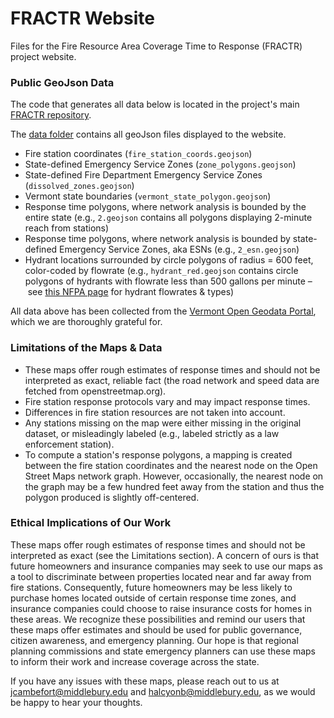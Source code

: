 # FRACTR Website

Files for the Fire Resource Area Coverage Time to Response (FRACTR) project website.

### Public GeoJson Data

The code that generates all data below is located in the project's main [FRACTR repository](https://github.com/This-blank-Is-On-Fire/FRACTR).

The [data folder](https://github.com/This-blank-Is-On-Fire/Website/tree/master/data) contains all geoJson files displayed to the website.
 - Fire station coordinates (`fire_station_coords.geojson`)
 - State-defined Emergency Service Zones (`zone_polygons.geojson`)
 - State-defined Fire Department Emergency Service Zones (`dissolved_zones.geojson`)
 - Vermont state boundaries (`vermont_state_polygon.geojson`)
 - Response time polygons, where network analysis is bounded by the entire state (e.g., `2.geojson` contains all polygons displaying 2-minute reach from stations)
 - Response time polygons, where network analysis is bounded by state-defined Emergency Service Zones, aka ESNs (e.g., `2_esn.geojson`)
 - Hydrant locations surrounded by circle polygons of radius = 600 feet, color-coded by flowrate (e.g., `hydrant_red.geojson` contains circle polygons of hydrants with flowrate less than 500 gallons per minute – see [this NFPA page](https://www.soteriafiresa.com/fire-hydrant-colours/) for hydrant flowrates & types)

All data above has been collected from the [Vermont Open Geodata Portal](https://geodata.vermont.gov/), which we are thoroughly grateful for.

### Limitations of the Maps & Data
 - These maps offer rough estimates of response times and should not be interpreted as exact, reliable fact (the road network and speed data are fetched from openstreetmap.org).
 - Fire station response protocols vary and may impact response times.
 - Differences in fire station resources are not taken into account.
 - Any stations missing on the map were either missing in the original dataset, or misleadingly labeled (e.g., labeled strictly as a law enforcement station).
- To compute a station's response polygons, a mapping is created between the fire station coordinates and the nearest node on the Open Street Maps network graph.
However, occasionally, the nearest node on the graph may be a few hundred feet away from the station and thus the polygon produced is slightly off-centered.


### Ethical Implications of Our Work
These maps offer rough estimates of response times and should not be interpreted as exact (see the Limitations section).
A concern of ours is that future homeowners and insurance companies may seek to use our maps as a tool to discriminate between properties located near and far away from fire stations. Consequently, future homeowners may be less likely to purchase homes located outside of certain response time zones, and insurance companies could choose to raise insurance costs for homes in 
these areas. We recognize these possibilities and remind our users that these maps offer estimates and should be used for public governance, citizen awareness, and emergency planning. Our hope is that regional planning commissions and state emergency planners can use these maps to inform their work and increase coverage across the state.

If you have any issues with these maps, please reach out to us at [jcambefort@middlebury.edu](mailto:jcambefort@middlebury.edu) and [halcyonb@middlebury.edu](mailto:halcyonb@middlebury.edu), as we would be happy to hear your thoughts.